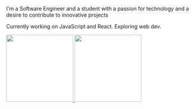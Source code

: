 
<p align="left">I'm a Software Engineer and a student with a passion for technology and a desire to contribute to innovative projects</p>
<p align="left">Currently working on JavaScript and React. Exploring web dev.</p>
  <div>
  <a href="https://github.com/nophtcodes">
  <img height="180em" src="https://github-readme-stats.vercel.app/api/top-langs/?username=nophtcodes&layout=compact&langs_count=7&theme=rose_pine"/>
  <img height="180em" src="https://github-readme-stats.vercel.app/api?username=nophtcodes&show_icons=true&theme=rose_pine&include_all_commits=true&count_private=true"/>
</div>
<br>
